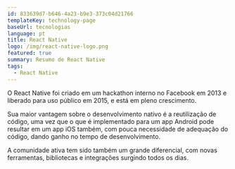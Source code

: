 ```yaml
---
id: 833639d7-b646-4a23-b9e3-373c04d21766
templateKey: technology-page
baseUrl: tecnologias
language: pt
title: React Native
logo: /img/react-native-logo.png
featured: true
summary: Resumo de React Native
tags:
  - React Native
---
```

O React Native foi criado em um hackathon interno no Facebook em 2013 e liberado para uso público em 2015, e está em pleno crescimento.

Sua maior vantagem sobre o desenvolvimento nativo é a reutilização de código, uma vez que o que é implementado para um app Android pode resultar em um app iOS também, com pouca necessidade de adequação do código, dando ganho no tempo de desenvolvimento.

A comunidade ativa tem sido também um grande diferencial, com novas ferramentas, bibliotecas e integrações surgindo todos os dias.
